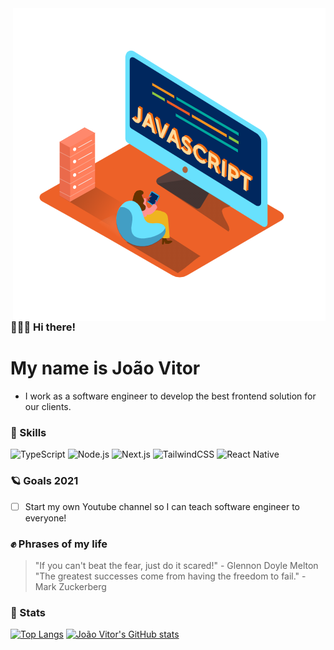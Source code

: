 <img align="right" src="./Javascript_Isometric.png">

### 🙋🏻‍♂️ Hi there!
# My name is João Vitor
 - I work as a software engineer to develop the best frontend solution for our clients.

### 🚀 Skills
![TypeScript](https://img.shields.io/badge/TypeScript-007ACC?style=for-the-badge&logo=typescript&logoColor=white)
![Node.js](https://img.shields.io/badge/Node.js-43853D?style=for-the-badge&logo=node.js&logoColor=white)
![Next.js](https://img.shields.io/badge/next.js-000000?style=for-the-badge&logo=next.js&logoColor=white)
![TailwindCSS](https://img.shields.io/badge/Tailwind_CSS-38B2AC?style=for-the-badge&logo=tailwind-css&logoColor=white)
![React Native](https://img.shields.io/badge/React_Native-20232A?style=for-the-badge&logo=react&logoColor=61DAFB)

### 🪐 Goals 2021
 - [ ] Start my own Youtube channel so I can teach software engineer to everyone!

### ✊ Phrases of my life
> "If you can't beat the fear, just do it scared!" - Glennon Doyle Melton<br>
> "The greatest successes come from having the freedom to fail." - Mark Zuckerberg

### 🌟 Stats
[![Top Langs](https://github-readme-stats.vercel.app/api/top-langs/?username=jvzaniolo&theme=ayu-mirage&layout=compact)](https://github.com/anuraghazra/github-readme-stats)
[![João Vitor's GitHub stats](https://github-readme-stats.vercel.app/api?username=jvzaniolo&show_icons=true&theme=ayu-mirage&hide=stars)](https://github.com/anuraghazra/github-readme-stats)
